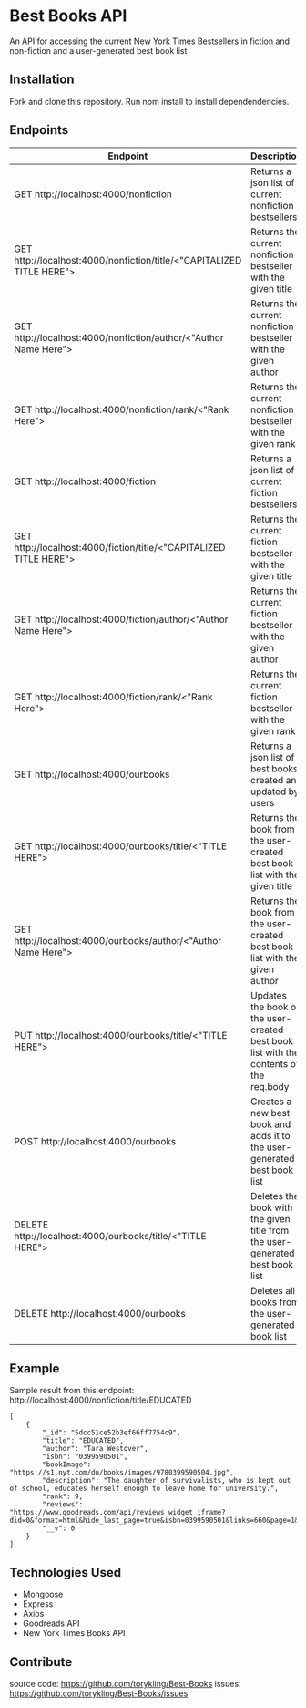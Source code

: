 # Best Books API

An API for accessing the current New York Times Bestsellers in fiction and non-fiction and a user-generated best book list

## Installation

Fork and clone this repository. Run npm install to install dependendencies.

## Endpoints

| Endpoint                                                              | Description                                                                           |
| --------------------------------------------------------------------- | ------------------------------------------------------------------------------------- |
| GET http://localhost:4000/nonfiction                                  | Returns a json list of current nonfiction bestsellers                                 |
| GET http://localhost:4000/nonfiction/title/<"CAPITALIZED TITLE HERE"> | Returns the current nonfiction bestseller with the given title                        |
| GET http://localhost:4000/nonfiction/author/<"Author Name Here">      | Returns the current nonfiction bestseller with the given author                       |
| GET http://localhost:4000/nonfiction/rank/<"Rank Here">               | Returns the current nonfiction bestseller with the given rank                         |
| GET http://localhost:4000/fiction                                     | Returns a json list of current fiction bestsellers                                    |
| GET http://localhost:4000/fiction/title/<"CAPITALIZED TITLE HERE">    | Returns the current fiction bestseller with the given title                           |
| GET http://localhost:4000/fiction/author/<"Author Name Here">         | Returns the current fiction bestseller with the given author                          |
| GET http://localhost:4000/fiction/rank/<"Rank Here">                  | Returns the current fiction bestseller with the given rank                            |
| GET http://localhost:4000/ourbooks                                    | Returns a json list of best books created and updated by users                        |
| GET http://localhost:4000/ourbooks/title/<"TITLE HERE">               | Returns the book from the user-created best book list with the given title            |
| GET http://localhost:4000/ourbooks/author/<"Author Name Here">        | Returns the book from the user-created best book list with the given author           |
| PUT http://localhost:4000/ourbooks/title/<"TITLE HERE">               | Updates the book on the user-created best book list with the contents of the req.body |
| POST http://localhost:4000/ourbooks                                   | Creates a new best book and adds it to the user-generated best book list              |
| DELETE http://localhost:4000/ourbooks/title/<"TITLE HERE">            | Deletes the book with the given title from the user-generated best book list          |
| DELETE http://localhost:4000/ourbooks                                 | Deletes all books from the user-generated book list                                   |

## Example

Sample result from this endpoint: http://localhost:4000/nonfiction/title/EDUCATED

```
[
    {
        "_id": "5dcc51ce52b3ef66ff7754c9",
        "title": "EDUCATED",
        "author": "Tara Westover",
        "isbn": "0399590501",
        "bookImage": "https://s1.nyt.com/du/books/images/9780399590504.jpg",
        "description": "The daughter of survivalists, who is kept out of school, educates herself enough to leave home for university.",
        "rank": 9,
        "reviews": "https://www.goodreads.com/api/reviews_widget_iframe?did=0&format=html&hide_last_page=true&isbn=0399590501&links=660&page=1&review_back=fff&stars=000&text=000%5C",
        "__v": 0
    }
]
```

## Technologies Used

- Mongoose
- Express
- Axios
- Goodreads API
- New York Times Books API

## Contribute

source code: https://github.com/torykling/Best-Books
issues: https://github.com/torykling/Best-Books/issues
